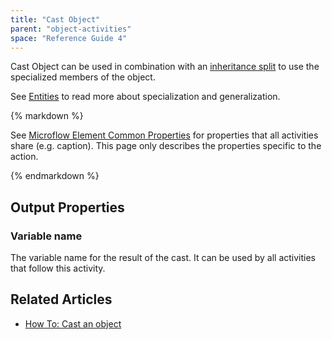 ```yaml
---
title: "Cast Object"
parent: "object-activities"
space: "Reference Guide 4"
---
```

Cast Object can be used in combination with an [inheritance split](inheritance-split) to use the specialized members of the object.

See [Entities](entities) to read more about specialization and generalization.

<div class="alert alert-info">{% markdown %}

See [Microflow Element Common Properties](microflow-element-common-properties) for properties that all activities share (e.g. caption). This page only describes the properties specific to the action.

{% endmarkdown %}</div>

## Output Properties

### Variable name

The variable name for the result of the cast. It can be used by all activities that follow this activity.

## Related Articles

*   [How To: Cast an object](/howto40/cast-an-object)
